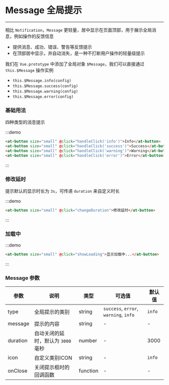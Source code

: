 
# Message 全局提示

----

相比 `Notification`，`Message` 更轻量，居中显示在页面顶部，用于展示全局消息，例如操作的反馈信息

- 提供消息、成功、错误、警告等反馈提示
- 在顶部居中显示，并自动消失，是一种不打断用户操作的轻量级提示

我们在 `Vue.prototype` 中添加了全局对象 `$Message`，我们可以直接通过 `this.$Message` 操作实例

- `this.$Message.info(config)`
- `this.$Message.success(config)`
- `this.$Message.warning(config)`
- `this.$Message.error(config)`

### 基础用法

四种类型的消息提示

:::demo

```html
<at-button size="small" @click="handleClick('info')">Info</at-button>
<at-button size="small" @click="handleClick('success')">Success</at-button>
<at-button size="small" @click="handleClick('warning')">Warning</at-button>
<at-button size="small" @click="handleClick('error')">Error</at-button>
```

:::

### 修改延时

提示默认的显示时长为 `3s`，可传递 `duration` 来自定义时长

:::demo

```html
<at-button size="small" @click="changeDuration">修改延时</at-button>
```

:::

### 加载中

:::demo

```html
<at-button size="small" @click="showLoading">显示加载中...</at-button>
```

:::

### Message 参数

| 参数      | 说明          | 类型      | 可选值                           | 默认值  |
|---------- |-------------- |---------- |--------------------------------  |-------- |
| type | 全局提示的类别 | string | `success`, `error`, `warning`, `info` | `info` |
| message | 提示的内容 | string | - | - |
| duration | 自动关闭的延时，默认为 `3000` 毫秒 | number | - | 3000 |
| icon | 自定义类别ICON | string | - | `info` |
| onClose | 关闭提示框时的回调函数 | function | - | - |

<script>
  export default {
    methods: {
      handleClick (type) {
        if (type === 'info') {
          this.$Message.info('这是一条提示信息这是一条提示信息这是一条提示信息这是一条提示信息这是一条提示信息')
        } else if (type === 'success') {
          this.$Message.success('这是一条成功信息')
        } else if (type === 'warning') {
          this.$Message.warning('这是一条警告信息')
        } else if (type === 'error') {
          this.$Message.error('这是一条错误信息')
        }
      },
      changeDuration () {
        this.$Message.info({
          message: '这是一条提示信息，10s 后自动关闭',
          duration: 10000
        })
      },
      showLoading () {
        const loading = this.$Message.loading({
          message: '加载中...',
          duration: 0
        })
        setTimeout(loading, 3000)
      }
    }
  }
</script>


